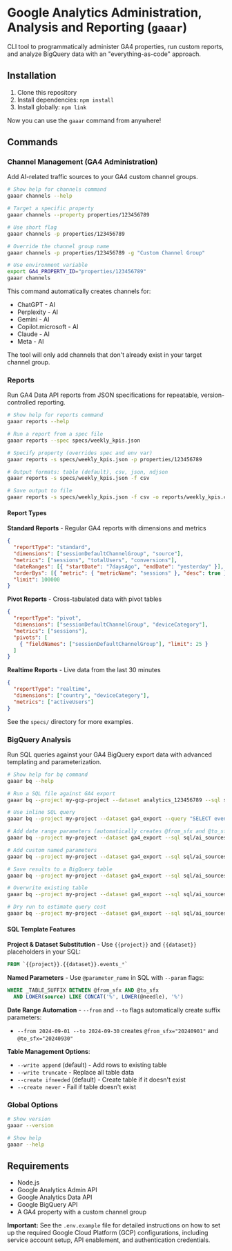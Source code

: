 # Google Analytics Administration, Analysis and Reporting (`gaaar`)

CLI tool to programmatically administer GA4 properties, run custom reports, and analyze BigQuery data with an "everything-as-code" approach.

## Installation

1. Clone this repository
2. Install dependencies: `npm install`
3. Install globally: `npm link`

Now you can use the `gaaar` command from anywhere!

## Commands

### Channel Management (GA4 Administration)

Add AI-related traffic sources to your GA4 custom channel groups.

```bash
# Show help for channels command
gaaar channels --help

# Target a specific property
gaaar channels --property properties/123456789

# Use short flag
gaaar channels -p properties/123456789

# Override the channel group name
gaaar channels -p properties/123456789 -g "Custom Channel Group"

# Use environment variable
export GA4_PROPERTY_ID="properties/123456789"
gaaar channels
```

This command automatically creates channels for:
- ChatGPT - AI
- Perplexity - AI  
- Gemini - AI
- Copilot.microsoft - AI
- Claude - AI
- Meta - AI

The tool will only add channels that don't already exist in your target channel group.

### Reports

Run GA4 Data API reports from JSON specifications for repeatable, version-controlled reporting.

```bash
# Show help for reports command
gaaar reports --help

# Run a report from a spec file
gaaar reports --spec specs/weekly_kpis.json

# Specify property (overrides spec and env var)
gaaar reports -s specs/weekly_kpis.json -p properties/123456789

# Output formats: table (default), csv, json, ndjson
gaaar reports -s specs/weekly_kpis.json -f csv

# Save output to file
gaaar reports -s specs/weekly_kpis.json -f csv -o reports/weekly_kpis.csv
```

#### Report Types

**Standard Reports** - Regular GA4 reports with dimensions and metrics
```json
{
  "reportType": "standard",
  "dimensions": ["sessionDefaultChannelGroup", "source"],
  "metrics": ["sessions", "totalUsers", "conversions"],
  "dateRanges": [{ "startDate": "7daysAgo", "endDate": "yesterday" }],
  "orderBys": [{ "metric": { "metricName": "sessions" }, "desc": true }],
  "limit": 100000
}
```

**Pivot Reports** - Cross-tabulated data with pivot tables
```json
{
  "reportType": "pivot",
  "dimensions": ["sessionDefaultChannelGroup", "deviceCategory"],
  "metrics": ["sessions"],
  "pivots": [
    { "fieldNames": ["sessionDefaultChannelGroup"], "limit": 25 }
  ]
}
```

**Realtime Reports** - Live data from the last 30 minutes
```json
{
  "reportType": "realtime",
  "dimensions": ["country", "deviceCategory"],
  "metrics": ["activeUsers"]
}
```

See the `specs/` directory for more examples.

### BigQuery Analysis

Run SQL queries against your GA4 BigQuery export data with advanced templating and parameterization.

```bash
# Show help for bq command
gaaar bq --help

# Run a SQL file against GA4 export
gaaar bq --project my-gcp-project --dataset analytics_123456789 --sql sql/ai_sources_daily.sql

# Use inline SQL query
gaaar bq --project my-project --dataset ga4_export --query "SELECT event_date, COUNT(*) as events FROM \`{{project}}.{{dataset}}.events_*\` WHERE _TABLE_SUFFIX BETWEEN '20240901' AND '20240930' GROUP BY event_date ORDER BY event_date"

# Add date range parameters (automatically creates @from_sfx and @to_sfx params)
gaaar bq --project my-project --dataset ga4_export --sql sql/ai_sources_daily.sql --from 2024-09-01 --to 2024-09-30

# Add custom named parameters
gaaar bq --project my-project --dataset ga4_export --sql sql/ai_sources_daily.sql --param needle="chatgpt" --param country="US"

# Save results to a BigQuery table
gaaar bq --project my-project --dataset ga4_export --sql sql/ai_sources_daily.sql --dest ai_traffic_daily

# Overwrite existing table
gaaar bq --project my-project --dataset ga4_export --sql sql/ai_sources_daily.sql --dest ai_traffic_daily --write truncate

# Dry run to estimate query cost
gaaar bq --project my-project --dataset ga4_export --sql sql/ai_sources_daily.sql --dry-run
```

#### SQL Template Features

**Project & Dataset Substitution** - Use `{{project}}` and `{{dataset}}` placeholders in your SQL:
```sql
FROM `{{project}}.{{dataset}}.events_*`
```

**Named Parameters** - Use `@parameter_name` in SQL with `--param` flags:
```sql
WHERE _TABLE_SUFFIX BETWEEN @from_sfx AND @to_sfx
  AND LOWER(source) LIKE CONCAT('%', LOWER(@needle), '%')
```

**Date Range Automation** - `--from` and `--to` flags automatically create suffix parameters:
- `--from 2024-09-01 --to 2024-09-30` creates `@from_sfx="20240901"` and `@to_sfx="20240930"`

**Table Management Options**:
- `--write append` (default) - Add rows to existing table
- `--write truncate` - Replace all table data
- `--create ifneeded` (default) - Create table if it doesn't exist
- `--create never` - Fail if table doesn't exist

### Global Options

```bash
# Show version
gaaar --version

# Show help
gaaar --help
```

## Requirements

- Node.js
- Google Analytics Admin API 
- Google Analytics Data API 
- Google BigQuery API  
- A GA4 property with a custom channel group

**Important:** See the `.env.example` file for detailed instructions on how to set up the required Google Cloud Platform (GCP) configurations, including service account setup, API enablement, and authentication credentials.
